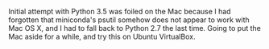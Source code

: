 Initial attempt with Python 3.5 was foiled on the Mac because I had
forgotten that miniconda's psutil somehow does not appear to work with
Mac OS X, and I had to fall back to Python 2.7 the last time.  Going
to put the Mac aside for a while, and try this on Ubuntu VirtualBox.
